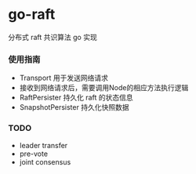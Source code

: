# go-raft
分布式 raft 共识算法 go 实现

### 使用指南
* Transport 用于发送网络请求
* 接收到网络请求后，需要调用Node的相应方法执行逻辑
* RaftPersister 持久化 raft 的状态信息
* SnapshotPersister 持久化快照数据

### TODO
* leader transfer
* pre-vote
* joint consensus
